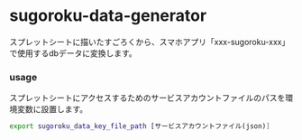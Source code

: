 # sugoroku-data-generator

スプレットシートに描いたすごろくから、スマホアプリ「xxx-sugoroku-xxx」で使用するdbデータに変換します。

### usage

スプレットシートにアクセスするためのサービスアカウントファイルのパスを環境変数に設置します。
```bash
export sugoroku_data_key_file_path [サービスアカウントファイル(json)]
```

